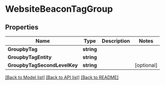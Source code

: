 # WebsiteBeaconTagGroup

## Properties

Name | Type | Description | Notes
------------ | ------------- | ------------- | -------------
**GroupbyTag** | **string** |  | 
**GroupbyTagEntity** | **string** |  | 
**GroupbyTagSecondLevelKey** | **string** |  | [optional] 

[[Back to Model list]](../README.md#documentation-for-models) [[Back to API list]](../README.md#documentation-for-api-endpoints) [[Back to README]](../README.md)


